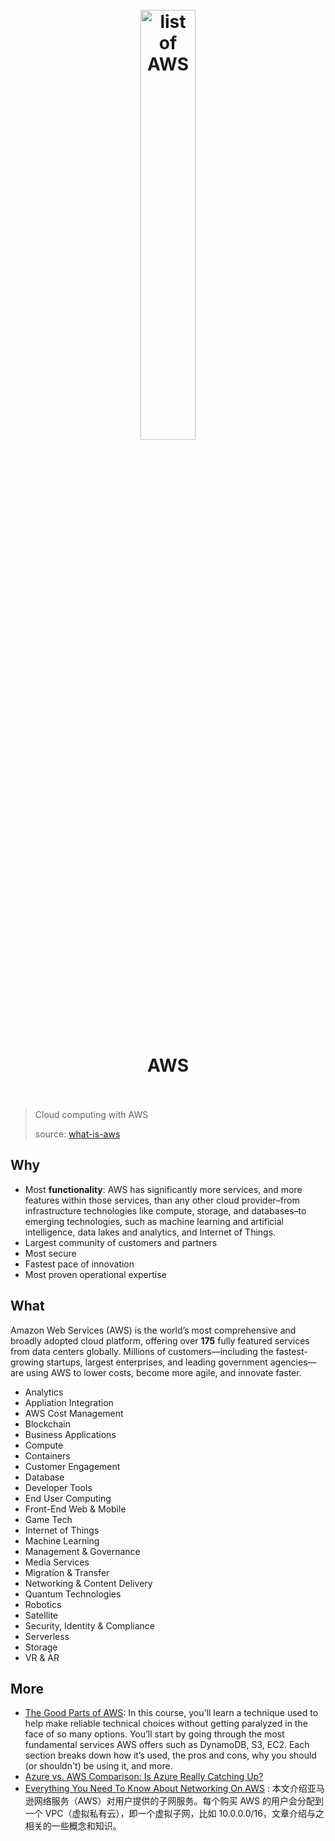 <h1 align="center">
<br>
	<a href="https://aws.amazon.com/products">
  <img src="https://i.imgur.com/g3fBSiS.png" alt="list of AWS" width=42%">
  </a>
  <br><br>
AWS
  <br><br>
</h1>


> Cloud computing with AWS 
> 
> source: [what-is-aws](https://aws.amazon.com/what-is-aws/)

## Why 

* Most **functionality**: AWS has significantly more services, and more features within those services, than any other cloud provider–from infrastructure technologies like compute, storage, and databases–to emerging technologies, such as machine learning and artificial intelligence, data lakes and analytics, and Internet of Things. 
* Largest community of customers and partners
* Most secure
* Fastest pace of innovation
* Most proven operational expertise


## What 

Amazon Web Services (AWS) is the world’s most comprehensive and broadly adopted cloud platform, offering over **175** fully featured services from data centers globally. Millions of customers—including the fastest-growing startups, largest enterprises, and leading government agencies—are using AWS to lower costs, become more agile, and innovate faster.

* Analytics
* Appliation Integration 
* AWS Cost Management
* Blockchain
* Business Applications
* Compute
* Containers
* Customer Engagement
* Database
* Developer Tools
* End User Computing
* Front-End Web & Mobile
* Game Tech 
* Internet of Things
* Machine Learning
* Management & Governance
* Media Services
* Migration & Transfer
* Networking & Content Delivery
* Quantum Technologies
* Robotics
* Satellite
* Security, Identity & Compliance 
* Serverless
* Storage
* VR & AR


## More 


* [The Good Parts of AWS](https://www.educative.io/courses/good-parts-of-aws): In this course, you'll learn a technique used to help make reliable technical choices without getting paralyzed in the face of so many options. You’ll start by going through the most fundamental services AWS offers such as DynamoDB, S3, EC2. Each section breaks down how it’s used, the pros and cons, why you should (or shouldn't) be using it, and more. 
* [Azure vs. AWS Comparison: Is Azure Really Catching Up?](https://www.cloudhealthtech.com/blog/azure-vs-aws-comparison-azure-really-catching)
*  [Everything You Need To Know About Networking On AWS](https://grahamlyons.com/article/everything-you-need-to-know-about-networking-on-aws) : 本文介绍亚马逊网络服务（AWS）对用户提供的子网服务。每个购买 AWS 的用户会分配到一个 VPC（虚拟私有云），即一个虚拟子网，比如 10.0.0.0/16，文章介绍与之相关的一些概念和知识。
